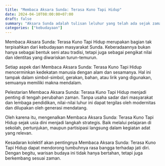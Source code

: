 ```yaml
---
title: "Membaca Aksara Sunda: Terasa Kuno Tapi Hidup"
date: 2024-04-10T08:00:00+07:00
draft: false
summary: "Aksara Sunda adalah tulisan leluhur yang telah ada sejak zaman dahulu."
categories: ["kebudayaan"]
---
```


Membaca Aksara Sunda: Terasa Kuno Tapi Hidup merupakan bagian tak terpisahkan dari kebudayaan masyarakat Sunda. Keberadaannya bukan hanya sebagai bentuk seni atau tradisi, tetapi juga sebagai pengikat nilai dan identitas yang diwariskan turun-temurun.

Setiap aspek dari Membaca Aksara Sunda: Terasa Kuno Tapi Hidup mencerminkan kedekatan manusia dengan alam dan sesamanya. Hal ini tampak dalam simbol-simbol, gerakan, bahan, atau lirik yang digunakan, semuanya memiliki makna mendalam.

Pelestarian Membaca Aksara Sunda: Terasa Kuno Tapi Hidup menjadi penting di tengah perubahan zaman. Tanpa usaha sadar dari masyarakat dan lembaga pendidikan, nilai-nilai luhur ini dapat tergilas oleh modernitas dan dilupakan oleh generasi mendatang.

Oleh karena itu, mengenalkan Membaca Aksara Sunda: Terasa Kuno Tapi Hidup sejak usia dini menjadi langkah strategis. Baik melalui pelajaran di sekolah, pertunjukan, maupun partisipasi langsung dalam kegiatan adat yang relevan.

Kesadaran kolektif akan pentingnya Membaca Aksara Sunda: Terasa Kuno Tapi Hidup dapat mendorong tumbuhnya rasa bangga terhadap jati diri. Dengan begitu, warisan budaya ini tidak hanya bertahan, tetapi juga berkembang sesuai zaman.
